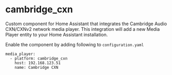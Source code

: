 # cambridge_cxn
Custom component for Home Assistant that integrates the Cambridge Audio CXN/CXNv2 network media player.
This integration will add a new Media Player entity to your Home Assistant installation.

Enable the component by adding following to `configuration.yaml`

```
media_player:
  - platform: cambridge_cxn
    host: 192.168.123.51
    name: Cambridge CXN
```
